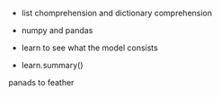 * list chomprehension and dictionary comprehension

* numpy and pandas

* learn to see what the model consists

* learn.summary()



panads to feather